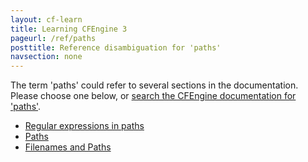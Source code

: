 ```yaml
---
layout: cf-learn
title: Learning CFEngine 3
pageurl: /ref/paths
posttitle: Reference disambiguation for 'paths'
navsection: none
---
```


The term 'paths' could refer to several sections in the documentation. Please choose one below, or
[search the CFEngine documentation for 'paths'](http://cfengine.com/docs/3.5/search.html?q=paths).

- [Regular expressions in paths](http://cfengine.com/docs/3.5/manuals-language-concepts-pattern-matching-and-referencing.html#regular-expressions-in-paths)
- [Paths](http://cfengine.com/docs/3.5/reference-standard-library.html#paths)
- [Filenames and Paths](http://cfengine.com/docs/3.5/reference-syntax-filenames-and-paths.html#filenames-and-paths)
